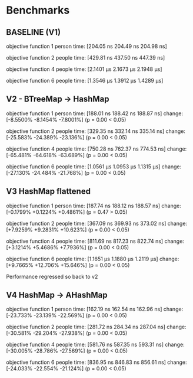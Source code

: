 # Benchmarks 

## BASELINE (V1)
objective function 1 person
time:   [204.05 ns 204.49 ns 204.98 ns]

objective function 2 people
time:   [429.81 ns 437.50 ns 447.39 ns]

objective function 4 people
time:   [2.1401 µs 2.1673 µs 2.1948 µs]

objective function 6 people
time:   [1.3546 µs 1.3912 µs 1.4289 µs]


## V2 - BTreeMap -> HashMap

objective function 1 person
time:   [188.01 ns 188.42 ns 188.87 ns]
change: [-8.5500% -8.1454% -7.8001%] (p = 0.00 < 0.05)

objective function 2 people
time:   [329.35 ns 332.14 ns 335.14 ns]
change: [-25.583% -24.389% -23.136%] (p = 0.00 < 0.05)

objective function 4 people
time:   [750.28 ns 762.37 ns 774.53 ns]
change: [-65.481% -64.618% -63.689%] (p = 0.00 < 0.05)

objective function 6 people
time:   [1.0561 µs 1.0953 µs 1.1315 µs]
change: [-27.130% -24.484% -21.768%] (p = 0.00 < 0.05)

## V3 HashMap flattened

objective function 1 person
time:   [187.74 ns 188.12 ns 188.57 ns]
change: [-0.1799% +0.1224% +0.4861%] (p = 0.47 > 0.05)

objective function 2 people
time:   [367.09 ns 369.93 ns 373.02 ns]
change: [+7.9259% +9.2831% +10.623%] (p = 0.00 < 0.05)

objective function 4 people
time:   [811.69 ns 817.23 ns 822.74 ns]
change: [+3.1214% +5.4686% +7.7936%] (p = 0.00 < 0.05)

objective function 6 people
time:   [1.1651 µs 1.1880 µs 1.2119 µs]
change: [+9.7665% +12.706% +15.646%] (p = 0.00 < 0.05)

Performance regressed so back to v2


## V4 HashMap -> AHashMap

objective function 1 person
time:   [162.19 ns 162.54 ns 162.96 ns]
change: [-23.733% -23.139% -22.569%] (p = 0.00 < 0.05)

objective function 2 people
time:   [281.72 ns 284.34 ns 287.04 ns]
change: [-30.581% -29.204% -27.938%] (p = 0.00 < 0.05)

objective function 4 people
time:   [581.76 ns 587.35 ns 593.31 ns]
change: [-30.005% -28.786% -27.569%] (p = 0.00 < 0.05)

objective function 6 people
time:   [836.95 ns 846.83 ns 856.61 ns]
change: [-24.033% -22.554% -21.124%] (p = 0.00 < 0.05)
